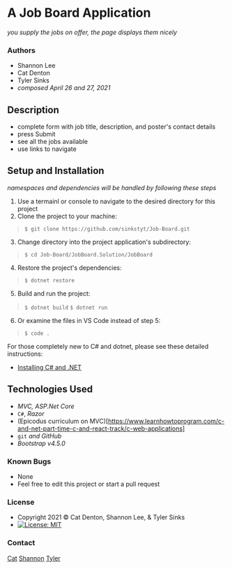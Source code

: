 # A Job Board Application
_you supply the jobs on offer, the page displays them nicely_

### Authors
* Shannon Lee
* Cat Denton
* Tyler Sinks
* _composed April 26 and 27, 2021_

## Description
* complete form with job title, description, and poster's contact details
* press Submit
* see all the jobs available
* use links to navigate

## Setup and Installation
_namespaces and dependencies will be handled by following these steps_

1. Use a termainl or console to navigate to the desired directory for this project
2. Clone the project to your machine:
> ` $ git clone https://github.com/sinkstyt/Job-Board.git `
3. Change directory into the project application's subdirectory:
> ` $ cd Job-Board/JobBoard.Solution/JobBoard `
4. Restore the project's dependencies:
> ` $ dotnet restore `
5. Build and run the project:
> ` $ dotnet build `
> ` $ dotnet run `
6. Or examine the files in VS Code instead of step 5:
> ` $ code . `

For those completely new to C# and dotnet, please see these detailed instructions:
* [Installing C# and .NET](https://www.learnhowtoprogram.com/c-and-net-part-time-c-and-react-track/getting-started-with-c/installing-c-and-net)

## Technologies Used
* _MVC, ASP.Net Core_
* `C#`, _Razor_
* (Epicodus curriculum on MVC)[https://www.learnhowtoprogram.com/c-and-net-part-time-c-and-react-track/c-web-applications]
* `git` _and GitHub_
* _Bootstrap v4.5.0_

### Known Bugs
* None
* Feel free to edit this project or start a pull request

### License
* Copyright 2021 :copyright:  Cat Denton, Shannon Lee, &amp; Tyler Sinks
* [![License: MIT](https://img.shields.io/badge/License-MIT-yellow.svg)](https://github.com/saoud/csharp-TDD-template/blob/main/LICENSE)

### Contact
[Cat](mailto:willwdenton@gmail.com)
[Shannon](mailto:shannonleehj@gmail.com)
[Tyler](mailto:tyler.sinks@gmail.com)
